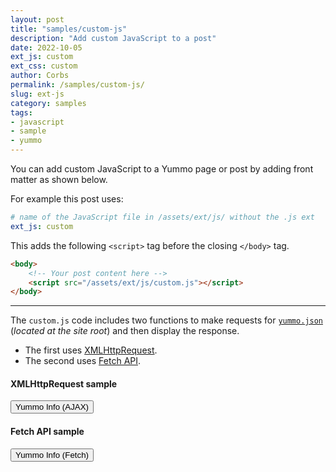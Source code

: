 ```yaml
---
layout: post
title: "samples/custom-js"
description: "Add custom JavaScript to a post"
date: 2022-10-05
ext_js: custom
ext_css: custom
author: Corbs
permalink: /samples/custom-js/
slug: ext-js
category: samples
tags:
- javascript
- sample
- yummo
---
```


You can add custom JavaScript to a Yummo page or post by adding front matter as shown below.

For example this post uses:

```yaml
# name of the JavaScript file in /assets/ext/js/ without the .js ext
ext_js: custom
```

This adds the following `<script>` tag before the closing `</body>` tag.

```html
<body>
    <!-- Your post content here -->
    <script src="/assets/ext/js/custom.js"></script>
</body>
```

---

The `custom.js` code includes two functions to make requests for [`yummo.json`](/yummo.json) (_located at the site root_) and then display the response.

* The first uses [XMLHttpRequest](https://developer.mozilla.org/en-US/docs/Web/API/XMLHttpRequest).
* The second uses [Fetch API](https://developer.mozilla.org/en-US/docs/Web/API/Fetch_API).

#### XMLHttpRequest sample

<button id="yummo-button-ajax" type="button">
    Yummo Info (AJAX)
</button>

#### Fetch API sample

<button id="yummo-button-fetch" type="button">
    Yummo Info (Fetch)
</button>
